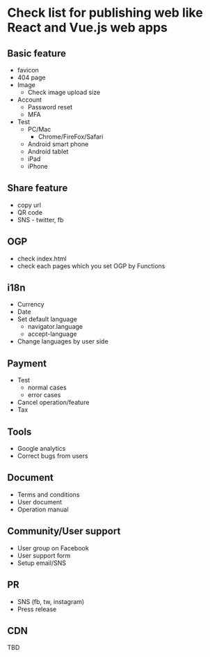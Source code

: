 # Check list for publishing web like React and Vue.js web apps

## Basic feature
 - favicon
 - 404 page
 - Image
   - Check image upload size
 - Account
   - Password reset
   - MFA
 - Test
   - PC/Mac 
     - Chrome/FireFox/Safari
   - Android smart phone
   - Android tablet
   - iPad
   - iPhone

## Share feature 
 - copy url
 - QR code
 - SNS - twitter, fb
 
## OGP
 - check index.html
 - check each pages which you set OGP by Functions
 
## i18n
 - Currency
 - Date
 - Set default language
   - navigator.language
   - accept-language
 - Change languages by user side

## Payment
  - Test
    - normal cases
    - error cases
  - Cancel operation/feature
  - Tax

## Tools
 - Google analytics
 - Correct bugs from users

## Document
  - Terms and conditions
  - User document
  - Operation manual
  
## Community/User support
  - User group on Facebook
  - User support form
  - Setup email/SNS

## PR
  - SNS (fb, tw, instagram)
  - Press release
  
## CDN
  TBD
